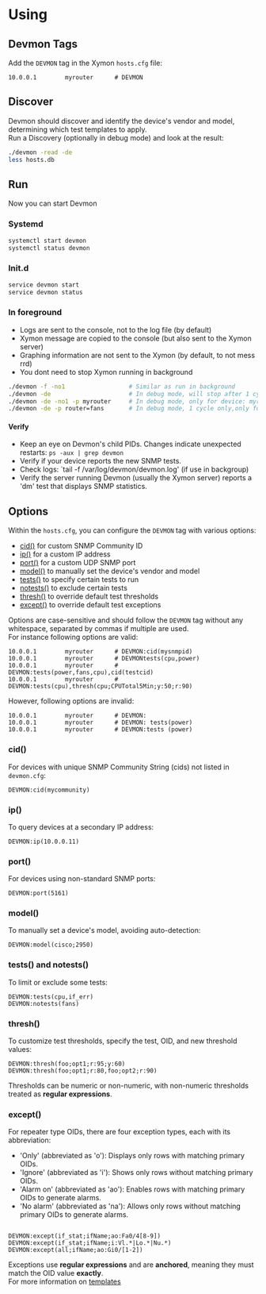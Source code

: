 # Using
## Devmon Tags 

Add the `DEVMON` tag in the Xymon `hosts.cfg` file:
```
10.0.0.1        myrouter      # DEVMON
```

## Discover 
Devmon should discover and identify the device's vendor and model, determining which test templates to apply.  
Run a Discovery (optionally in debug mode) and look at the result:
```bash
./devmon -read -de 
less hosts.db
```

## Run
Now you can start Devmon

### Systemd 
```bash
systemctl start devmon
systemctl status devmon
```

### Init.d
```bash
service devmon start
service devmon status
```

### In foreground
- Logs are sent to the console, not to the log file (by default)
- Xymon message are copied to the console (but also sent to the Xymon server)
- Graphing information are not sent to the Xymon (by default, to not mess rrd)
- You dont need to stop Xymon running in background 
```bash
./devmon -f -no1                  # Similar as run in background
./devmon -de                      # In debug mode, will stop after 1 cycle (automatically in foreground)
./devmon -de -no1 -p myrouter     # In debug mode, only for device: myrouter
./devmon -de -p router=fans       # In debug mode, 1 cycle only,only for device: myrouter and only for test:fan
```

#### Verify
- Keep an eye on Devmon's child PIDs. Changes indicate unexpected restarts: `ps -aux | grep devmon`
- Verify if your device reports the new SNMP tests.
- Check logs: `tail -f /var/log/devmon/devmon.log' (if use in backgroup)
- Verify the server running Devmon (usually the Xymon server) reports a 'dm' test that displays SNMP statistics.

## Options
Within the `hosts.cfg`, you can configure the `DEVMON` tag with various options:

- [cid()](#cid) for custom SNMP Community ID
- [ip()](#ip) for a custom IP address
- [port()](#port) for a custom UDP SNMP port
- [model()](#model) to manually set the device's vendor and model
- [tests()](#tests) to specify certain tests to run
- [notests()](#notests) to exclude certain tests
- [thresh()](#thresh) to override default test thresholds
- [except()](#except) to override default test exceptions

Options are case-sensitive and should follow the `DEVMON` tag without any whitespace, separated by commas if multiple are used.  
For instance following options are valid:
```
10.0.0.1        myrouter      # DEVMON:cid(mysnmpid)
10.0.0.1        myrouter      # DEVMONtests(cpu,power)
10.0.0.1        myrouter      # DEVMON:tests(power,fans,cpu),cid(testcid)
10.0.0.1        myrouter      # DEVMON:tests(cpu),thresh(cpu;CPUTotal5Min;y:50;r:90)
```
However, following options are invalid:
```
10.0.0.1        myrouter      # DEVMON:
10.0.0.1        myrouter      # DEVMON: tests(power)
10.0.0.1        myrouter      # DEVMON:tests (power)
```
### cid()

For devices with unique SNMP Community String (cids) not listed in `devmon.cfg`:

```
DEVMON:cid(mycommunity)
```

### ip()

To query devices at a secondary IP address:

```
DEVMON:ip(10.0.0.11)
```

### port()

For devices using non-standard SNMP ports:

```
DEVMON:port(5161)
```

### model()

To manually set a device's model, avoiding auto-detection:

```
DEVMON:model(cisco;2950)
```

### tests() and notests()

To limit or exclude some tests:

```
DEVMON:tests(cpu,if_err)
DEVMON:notests(fans)
```

### thresh()

To customize test thresholds, specify the test, OID, and new threshold values:

```
DEVMON:thresh(foo;opt1;r:95;y:60)
DEVMON:thresh(foo;opt1;r:80,foo;opt2;r:90)
```

Thresholds can be numeric or non-numeric, with non-numeric thresholds treated as **regular expressions**.

### except()

For repeater type OIDs, there are four exception types, each with its abbreviation:

- 'Only' (abbreviated as 'o'): Displays only rows with matching primary OIDs.
- 'Ignore' (abbreviated as 'i'): Shows only rows without matching primary OIDs.
- 'Alarm on' (abbreviated as 'ao'): Enables rows with matching primary OIDs to generate alarms.
- 'No alarm' (abbreviated as 'na'): Allows only rows without matching primary OIDs to generate alarms.

```

DEVMON:except(if_stat;ifName;ao:Fa0/4[8-9])
DEVMON:except(if_stat;ifName;i:Vl.*|Lo.*|Nu.*)
DEVMON:except(all;ifName;ao:Gi0/[1-2])

```

Exceptions use **regular expressions** and are **anchored**, meaning they must match the OID value **exactly**.  
For more information on [templates](TEMPLATES.md)
